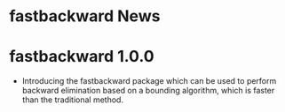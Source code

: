 fastbackward News
================

# fastbackward 1.0.0

- Introducing the fastbackward package which can be used to perform
  backward elimination based on a bounding algorithm, which is faster
  than the traditional method.
